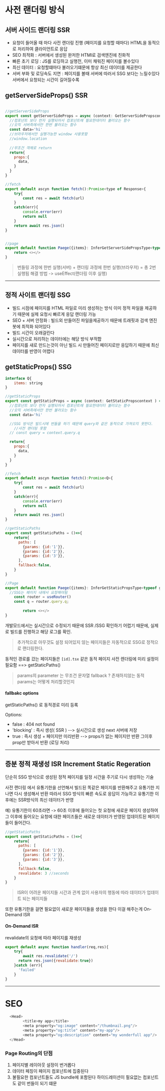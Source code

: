 
# 사전 랜더링 방식 
## 서버 사이드 랜더링 SSR 
- 요청이 들어올 때 마다 사전 랜더링 진행 (페이지를 요청할 때마다) HTML을 동적으로 처리하여 클라이언트로 응답 
- SEO 최적화 : 서버에서 생성된 완저한 HTMl로 검색엔진에 친화적
- 빠른 초기 로딩 : JS를 로딩하고 실행전, 이미 채워진 페이지를 볼수있다 
- 최신 데이터 : 요청할떄마다 불러오기떄문에 항상 최신 데이터를 제공한다 
- 서버 부화 및 로딩속도 지연 : 페이지를 볼때 서버에 따러서 SSG 보다는 느릴수있다 서버에서 요청되는 시간이 길어질수록 

## getServerSideProps() SSR 

```javascript 

//getServerSideProps
export const getServerSideProps = async (context: GetServerSidePropscontext ) => {
  //컴포넌트 보다 먼자 실행되어서 컴포넌트에 필요한데이터 불러오는 함수 
  //오직 서버측에서만 한번 불러오는 함수 
  const data='hi'
  //브라우저에서만 실행가능한 window 사용못함 
  //window.location
  
  //무조건 객체로 return 
  return{
    props:{
      data,
    }
  }
}

//fetch 
export default ascyn function fetch():Promise<type of Response>{
  	try{
		const res = await fetch(url)
	}
	catch(err){
    	console.error(err)
      	return null
    }
	return await res.json() 
}


//page 
export default function Paege({items}: InferGetServerSidePropsType<typeof getServerSideProps>){
	return <></>		
}
```

>번들링 과정에 한번 실행(서버) +  랜더링 과정에 한번 실행(브라우저) = 총 2번 실행됨 
해결 방법 -> useEffect(랜더링 이후 실행) 

-----
## 정적 사이트 랜더링 SSG
- 빌드 시점에 페이지를 HTML 파일로 미리 생성하는 방식 이미 정적 파일을 제공하기 때문에 실제 요청시 빠르게 응답 랜더링 가능 
- SEO + 서버 안정화 : 빌드외  만들어진 파일을제공하기 때문에 트래핏과 검색 엔진 봇에 최적화 되어있다 
- 빌드 시간이 오래걸린다 
- 실시간으로 처리하는 데이터에는 해당 방식 부적합 
- 페이지를 새로 만드는것이 아닌 빌드 시 만들어진 페이지로만 응답하기 때문에 최신 데이터를 반영이 어렵다 

## getStaticProps() SSG
```javascript
interface Q{
	items: string
}

//getStaticProps
export const getStaticProps = async (context: GetStaticPropscontext ) => {
  //컴포넌트 보다 먼자 실행되어서 컴포넌트에 필요한데이터 불러오는 함수 
  //오직 서버측에서만 한번 불러오는 함수 
  const data='hi'

  //SSG 방식은 빌드시에 번들을 하기 떄문에 query와 같은 동적으로 가져오지 못한다.
	//사전 랜더링 못함 
  // const query = context.query.q 

  return{
    props:{
      data,
    }
  }
}

//fetch 
export default ascyn function fetch():Promise<Q>{
  	try{
		const res = await fetch(url)
	}
	catch(err){
    	console.error(err)
      	return null
    }
	return await res.json() 
}  

//getStaticPaths 
export const getStaticPaths = ()=>{
	return{
      paths: [
        {params: {id:'1'}},
        {params: {id:'2'}},
        {params: {id:'3'}},
      ],
      fallback:false,
    }	
}

//Page 
export default function Paege({items}: InferGetStaticPropsType<typeof getStaticProps>){
  //SSG는 페이지 내에서 요청해야됨 
  	const router = useRouter()
    const q = router.query.q;
  
		return <></>
}
```

개발모드에서는 실시간으로 수정되기 때문에 SSR /SSG 확인하기 어렵기 때문에,  실제로 빌드를 진행하고 해당 로그를 확인. 
> 추가적으로 아무것도 설정 되어있지 않는 페이지들은 자동적으로 SSG로 정적으로 랜더링한다. 


동적인 경로를 갔는 페이지들은  `[id].tsx` 같은 동적 페이지 사전 렌더링에 미리 설정이 필요함 ==> getStaticPaths()
>  params의 parameter 는 무조건 문자열 
fallback ?  존재하지않는 동적 params는 어떻게 처리할것인지 


#### fallbakc options 
getStaticPaths() 로 동적경로 미리 등록 


Options: 
- false : 404 not found 
- 'blocking' : 즉시 생성( SSR ) -->  실시간으로 생성 next 서버에 저장 
- true : 즉시 생성 + 페이지만 미리반환 -->  props가 없는 페이지만 반환 그이후 prop만 받아서 반환  (로딩 처리) 

---

## 증분 정적 재생성  ISR  Increment Static Regeration

단순히 SSG 방식으로 생성된 정적 페이지를 일정 시간을 주기로 다시 생성하는 기술 

사전 랜더링 에서 유통기한을 선언해서 빌드된 똑같은 페이지를 반환해주고 유통기한 지나면 다시 생성해서 반환 
따라서 SSG 방식의 빠른 속도로 응답이 가능하고 유통기한 이후에는 SSR방식의 최신 데이터가 반영

예) 유통기한이 60초라면 -> 60초 이후에 들어오는 첫 요청에 새로운 페이지 생성하여 그 이후에 들어오는 요청에 대한 페이즈들은 새로운 데이터가 반영된 업데이트된 페이지들이 들어간다. 

```javascript 
//getStaticPaths 
export const getStaticPaths = ()=>{
	return{
      paths: [
        {params: {id:'1'}},
        {params: {id:'2'}},
        {params: {id:'3'}},
      ],
      fallback:false,
      revalidate: 3 //seconds 
    }	
}
```

> ISR이 어려운 페이지들 
시간과 관계 없이 사용자의 행동에 따라 데이터가 업데이트 되는 페이지들 

또한 유통기한을 걸면  필요없이 새로운 페이지들을 생성을 한다  이걸 해주는게 On-Demand ISR 

#### On-Demand ISR 
revalidate의 요청에 따라 페이지를 재생성 
```javascript 
export default async function handler(req,res){
	try{
    	await res.revalidate('/')
      return res.json({revalidate:true})
    }catch (err){
      'failed'
    }
}
```
------



# SEO 

```javascript 
  <Head>
        <title>my app</title>
        <meta property="og:image" content="/thumbnail.png"/>
        <meta property="og:title" content="my-app"/>
        <meta property="og:description" content="my wonderfull app"/>
  </Head>
```

### Page Routing의 단점 


1. 페이지별 레이아웃 설정이 번거롭다
2. 데이터 페칭이 페이지 컴포넌트에 집중된다 
3. 불필요한 컴포넌트들도 JS bundle에 포함된다  하이드레이션이 필요없는 컴포넌트도 같이 번들이 되기 떄문 






